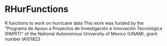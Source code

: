 # RHurFunctions
R functions to work on hurricane data
This work was funded by the “Programa de Apoyo a Proyectos de Investigación e Innovación Tecnológica (PAPIIT)” of the National Autonomous University of Mexico (UNAM), 
grant number IA101823
